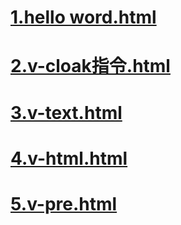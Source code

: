 # [1.hello word.html](https://411426414.github.io/Vue/1.hello%20word.html)

# [2.v-cloak指令.html](https://411426414.github.io/Vue/2.v-cloak%E6%8C%87%E4%BB%A4.html)

# [3.v-text.html](https://411426414.github.io/Vue/3.v-text.html)

# [4.v-html.html](https://411426414.github.io/Vue/4.v-html.html)

# [5.v-pre.html](https://411426414.github.io/Vue/5.v-pre.html)

